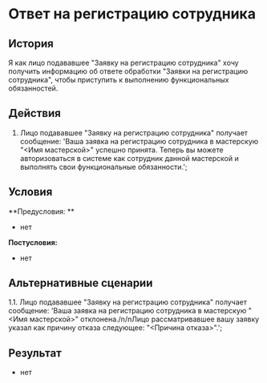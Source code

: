 # Ответ на регистрацию сотрудника
## История
Я как лицо подававшее "Заявку на регистрацию сотрудника" хочу получить информацию об ответе обработки "Заявки на регистрацию сотрудника", чтобы приступить к выполнению функциональных обязанностей.

## Действия
1. Лицо подававшее "Заявку на регистрацию сотрудника" получает сообщение: 'Ваша заявка на регистрацию сотрудника в мастерскую "<Имя мастерской>" успешно принята. Теперь вы можете авторизоваться в системе как сотрудник данной мастерской и выполнять свои функциональные обязанности.';

## Условия
**Предусловия: **
- нет

**Постусловия:**
- нет

## Альтернативные сценарии
1.1. Лицо подававшее "Заявку на регистрацию сотрудника" получает сообщение: 'Ваша заявка на регистрацию сотрудника в мастерскую "<Имя мастерской>" отклонена./n/nЛицо рассматривавшее вашу заявку указал как причину отказа следующее: "<Причина отказа>".';

## Результат
- нет
